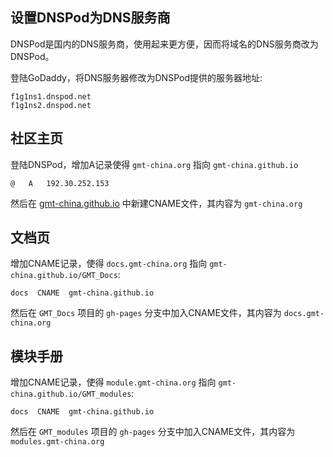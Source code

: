 ## 设置DNSPod为DNS服务商

DNSPod是国内的DNS服务商，使用起来更方便，因而将域名的DNS服务商改为DNSPod。

登陆GoDaddy，将DNS服务器修改为DNSPod提供的服务器地址:
~~~
f1g1ns1.dnspod.net
f1g1ns2.dnspod.net
~~~

## 社区主页

登陆DNSPod，增加A记录使得 `gmt-china.org` 指向 `gmt-china.github.io`
~~~
@   A   192.30.252.153
~~~
然后在 [gmt-china.github.io](http://gmt-china.github.io) 中新建CNAME文件，其内容为 `gmt-china.org`

## 文档页

增加CNAME记录，使得 `docs.gmt-china.org` 指向 `gmt-china.github.io/GMT_Docs`: 
~~~
docs  CNAME  gmt-china.github.io
~~~
然后在 `GMT_Docs` 项目的 `gh-pages` 分支中加入CNAME文件，其内容为 `docs.gmt-china.org`

## 模块手册

增加CNAME记录，使得 `module.gmt-china.org` 指向 `gmt-china.github.io/GMT_modules`: 
~~~
docs  CNAME  gmt-china.github.io
~~~
然后在 `GMT_modules` 项目的 `gh-pages` 分支中加入CNAME文件，其内容为 `modules.gmt-china.org`
